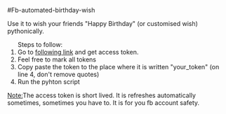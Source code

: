 #Fb-automated-birthday-wish

Use it to wish your friends "Happy Birthday" (or customised wish) pythonically.

<ol>
Steps to follow:
<li>Go to <a href='https://developers.facebook.com/tools/explorer'>following link</a> and get access token.</li>
<li>Feel free to mark all tokens</li>
<li>Copy paste the token to the place where it is written "your_token" (on line 4, don't remove quotes)</li>
<li>Run the pyhton script</li>
</ol>

<u>Note:</u>The access token is short lived. It is refreshes automatically sometimes, sometimes you have to. It is for you fb account safety.
